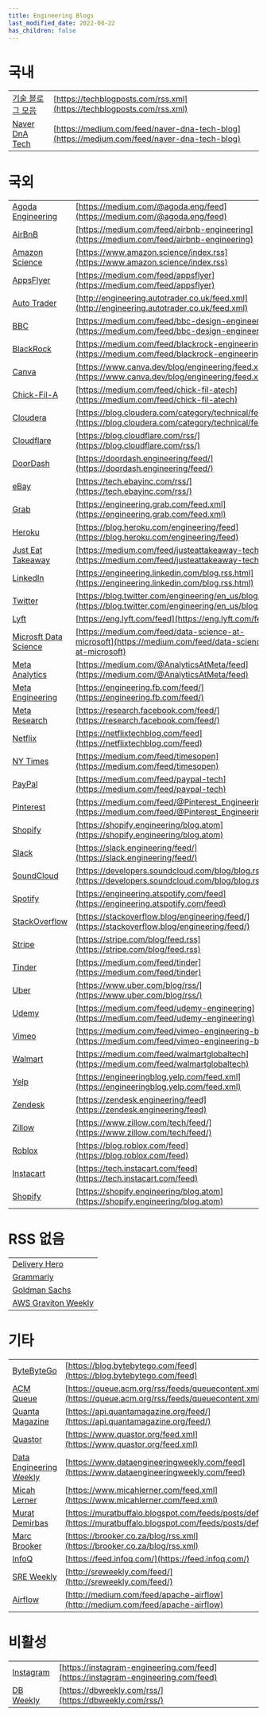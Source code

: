 ```yaml
---
title: Engineering Blogs
last_modified_date: 2022-08-22
has_children: false
---
```


# 국내

| | |
|-|-|
| [기술 블로그 모음](https://techblogposts.com/) | [https://techblogposts.com/rss.xml](https://techblogposts.com/rss.xml) |
| [Naver DnA Tech](https://medium.com/naver-dna-tech-blog) |[https://medium.com/feed/naver-dna-tech-blog](https://medium.com/feed/naver-dna-tech-blog) |

# 국외

| | |
|-|-|
| [Agoda Engineering](https://medium.com/@agoda.eng) | [https://medium.com/@agoda.eng/feed](https://medium.com/@agoda.eng/feed) |
| [AirBnB](https://medium.com/airbnb-engineering) | [https://medium.com/feed/airbnb-engineering](https://medium.com/feed/airbnb-engineering) |
| [Amazon Science](https://www.amazon.science/) | [https://www.amazon.science/index.rss](https://www.amazon.science/index.rss) |
| [AppsFlyer](https://medium.com/appsflyer) | [https://medium.com/feed/appsflyer](https://medium.com/feed/appsflyer) |
| [Auto Trader](https://engineering.autotrader.co.uk/) | [http://engineering.autotrader.co.uk/feed.xml](http://engineering.autotrader.co.uk/feed.xml) |
| [BBC](https://medium.com/bbc-design-engineering) | [https://medium.com/feed/bbc-design-engineering](https://medium.com/feed/bbc-design-engineering) |
| [BlackRock](https://medium.com/blackrock-engineering) | [https://medium.com/feed/blackrock-engineering](https://medium.com/feed/blackrock-engineering) |
| [Canva](https://www.canva.dev/blog/engineering/) | [https://www.canva.dev/blog/engineering/feed.xml](https://www.canva.dev/blog/engineering/feed.xml) |
| [Chick-Fil-A](https://medium.com/chick-fil-atech) | [https://medium.com/feed/chick-fil-atech](https://medium.com/feed/chick-fil-atech) |
| [Cloudera](https://blog.cloudera.com/category/technical/) | [https://blog.cloudera.com/category/technical/feed/](https://blog.cloudera.com/category/technical/feed/) |
| [Cloudflare](https://blog.cloudflare.com/) | [https://blog.cloudflare.com/rss/](https://blog.cloudflare.com/rss/) |
| [DoorDash](https://doordash.engineering/) | [https://doordash.engineering/feed/](https://doordash.engineering/feed/) |
| [eBay](https://tech.ebayinc.com/) | [https://tech.ebayinc.com/rss/](https://tech.ebayinc.com/rss/) |
| [Grab](https://engineering.grab.com/) | [https://engineering.grab.com/feed.xml](https://engineering.grab.com/feed.xml) |
| [Heroku](https://blog.heroku.com/engineering/) | [https://blog.heroku.com/engineering/feed](https://blog.heroku.com/engineering/feed) |
| [Just Eat Takeaway](https://medium.com/justeattakeaway-tech) | [https://medium.com/feed/justeattakeaway-tech](https://medium.com/feed/justeattakeaway-tech) |
| [LinkedIn](https://engineering.linkedin.com/) | [https://engineering.linkedin.com/blog.rss.html](https://engineering.linkedin.com/blog.rss.html) |
| [Twitter](https://blog.twitter.com/engineering/en_us/) | [https://blog.twitter.com/engineering/en_us/blog.rss](https://blog.twitter.com/engineering/en_us/blog.rss) |
| [Lyft](https://eng.lyft.com/) | [https://eng.lyft.com/feed](https://eng.lyft.com/feed) |
| [Microsft Data Science](https://medium.com/data-science-at-microsoft) | [https://medium.com/feed/data-science-at-microsoft](https://medium.com/feed/data-science-at-microsoft) |
| [Meta Analytics](https://medium.com/@AnalyticsAtMeta/feed) | [https://medium.com/@AnalyticsAtMeta/feed](https://medium.com/@AnalyticsAtMeta/feed) |
| [Meta Engineering](https://engineering.fb.com/) | [https://engineering.fb.com/feed/](https://engineering.fb.com/feed/) |
| [Meta Research](https://research.facebook.com/) | [https://research.facebook.com/feed/](https://research.facebook.com/feed/) |
| [Netflix](https://netflixtechblog.com/) | [https://netflixtechblog.com/feed](https://netflixtechblog.com/feed) |
| [NY Times](https://medium.com/timesopen) | [https://medium.com/feed/timesopen](https://medium.com/feed/timesopen) |
| [PayPal](https://medium.com/paypal-tech) | [https://medium.com/feed/paypal-tech](https://medium.com/feed/paypal-tech) |
| [Pinterest](https://medium.com/@Pinterest_Engineering) | [https://medium.com/feed/@Pinterest_Engineering](https://medium.com/feed/@Pinterest_Engineering) |
| [Shopify](https://shopify.engineering/) | [https://shopify.engineering/blog.atom](https://shopify.engineering/blog.atom) |
| [Slack](https://slack.engineering/) | [https://slack.engineering/feed/](https://slack.engineering/feed/) |
| [SoundCloud](https://developers.soundcloud.com/blog/) | [https://developers.soundcloud.com/blog/blog.rss](https://developers.soundcloud.com/blog/blog.rss) |
| [Spotify](https://engineering.atspotify.com/) | [https://engineering.atspotify.com/feed](https://engineering.atspotify.com/feed) |
| [StackOverflow](https://stackoverflow.blog/engineering/) | [https://stackoverflow.blog/engineering/feed/](https://stackoverflow.blog/engineering/feed/) |
| [Stripe](https://stripe.com/blog/) | [https://stripe.com/blog/feed.rss](https://stripe.com/blog/feed.rss) |
| [Tinder](https://medium.com/feed/tinder) | [https://medium.com/feed/tinder](https://medium.com/feed/tinder) |
| [Uber](https://www.uber.com/blog/) | [https://www.uber.com/blog/rss/](https://www.uber.com/blog/rss/) |
| [Udemy](https://medium.com/udemy-engineering) | [https://medium.com/feed/udemy-engineering](https://medium.com/feed/udemy-engineering) |
| [Vimeo](https://medium.com/vimeo-engineering-blog) | [https://medium.com/feed/vimeo-engineering-blog](https://medium.com/feed/vimeo-engineering-blog) |
| [Walmart](https://medium.com/walmartglobaltech) | [https://medium.com/feed/walmartglobaltech](https://medium.com/feed/walmartglobaltech) |
| [Yelp](https://engineeringblog.yelp.com/) | [https://engineeringblog.yelp.com/feed.xml](https://engineeringblog.yelp.com/feed.xml) |
| [Zendesk](https://zendesk.engineering/) | [https://zendesk.engineering/feed](https://zendesk.engineering/feed) |
| [Zillow](https://www.zillow.com/tech/) | [https://www.zillow.com/tech/feed/](https://www.zillow.com/tech/feed/) |
| [Roblox](https://blog.roblox.com/) | [https://blog.roblox.com/feed](https://blog.roblox.com/feed) |
| [Instacart](https://tech.instacart.com/) | [https://tech.instacart.com/feed](https://tech.instacart.com/feed) |
| [Shopify](https://shopify.engineering/) | [https://shopify.engineering/blog.atom](https://shopify.engineering/blog.atom) |

# RSS 없음

| |
|-|
| [Delivery Hero](https://tech.deliveryhero.com/) |
| [Grammarly](https://www.grammarly.com/blog/engineering/) |
| [Goldman Sachs](https://developer.gs.com/blog/posts) |
| [AWS Graviton Weekly](https://awsgravitonweekly.com/profile/posts) |

# 기타

| | |
|-|-|
| [ByteByteGo](https://blog.bytebytego.com/) | [https://blog.bytebytego.com/feed](https://blog.bytebytego.com/feed) |
| [ACM Queue](https://queue.acm.org/) | [https://queue.acm.org/rss/feeds/queuecontent.xml](https://queue.acm.org/rss/feeds/queuecontent.xml) |
| [Quanta Magazine](https://www.quantamagazine.org/) | [https://api.quantamagazine.org/feed/](https://api.quantamagazine.org/feed/) |
| [Quastor](https://blog.quastor.org/) | [https://www.quastor.org/feed.xml](https://www.quastor.org/feed.xml) |
| [Data Engineering Weekly](https://www.dataengineeringweekly.com/) | [https://www.dataengineeringweekly.com/feed](https://www.dataengineeringweekly.com/feed) |
| [Micah Lerner](https://www.micahlerner.com/) | [https://www.micahlerner.com/feed.xml](https://www.micahlerner.com/feed.xml) |
| [Murat Demirbas](https://muratbuffalo.blogspot.com/) | [https://muratbuffalo.blogspot.com/feeds/posts/default](https://muratbuffalo.blogspot.com/feeds/posts/default) |
| [Marc Brooker](https://brooker.co.za/blog/) | [https://brooker.co.za/blog/rss.xml](https://brooker.co.za/blog/rss.xml) |
| [InfoQ](https://www.infoq.com/) | [https://feed.infoq.com/](https://feed.infoq.com/) |
| [SRE Weekly](https://sreweekly.com/) | [http://sreweekly.com/feed/](http://sreweekly.com/feed/) |
| [Airflow](https://medium.com/apache-airflow) | [http://medium.com/feed/apache-airflow](http://medium.com/feed/apache-airflow) |

# 비활성

| | |
|-|-|
| [Instagram](https://instagram-engineering.com/) | [https://instagram-engineering.com/feed](https://instagram-engineering.com/feed) |
| [DB Weekly](https://dbweekly.com/) | [https://dbweekly.com/rss/](https://dbweekly.com/rss/) |

